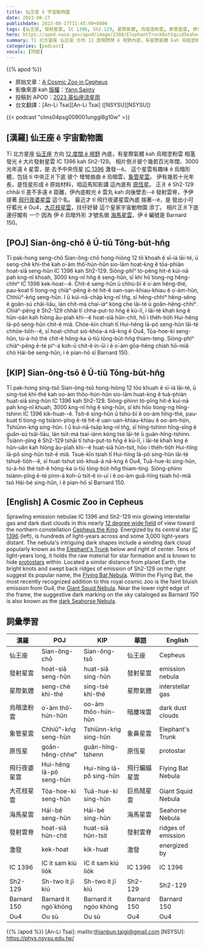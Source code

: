 ```yaml
---
title: 仙王座 ê 宇宙動物園
date: 2023-08-17
publishdate: 2023-08-17T11:45:00+0800
tags: [仙王座, 發射星雲, IC 1396, Sh2-129, 星際氣體, 烏暗塗粉雲, 象管星雲, 原恆星, 飛行夜婆星雲, Ou4, 大花枝星雲, 海馬星雲, Barnard 150, 發射雲脊, 激發]
hero: https://apod.nasa.gov/apod/image/2308/ElephantTrunkBatSquidSeahorse1024.jpg
summary: Tī 北方星座 仙王座 方向 12 度視野闊 ê 視野內底，有星際氣體 kah 烏暗塗粉雲 相濫發光 ê 大片發射星雲 IC 1396 kah Sh2-129。
categories: [podcast]
vocals: [阿錕]
---
```


{{% apod %}}

- 原始文章：[A Cosmic Zoo in Cepheus](https://apod.nasa.gov/apod/ap230817.html)
- 影像來源 kah [版權][copyright]：[Yann Sainty](https://www.astrobin.com/users/yann_sainty/)
- 投稿到 APOD：[2023 英仙座流星雨](https://www.facebook.com/media/set/?set=a.278469731548278&type=3)
- 台文翻譯：[An-Li Tsai][An-Li Tsai] ([NSYSU][NSYSU])

{{< podcast "clms04psg009001unggl8g10w" >}}

## [漢羅] 仙王座 ê 宇宙動物園
Tī 北方星座 [仙王座][Cepheus the King] 方向 [12 度闊 ê 視野][12 degree wide field] 內底，有星際氣體 kah 烏暗塗粉雲 相濫發光 ê 大片發射星雲 IC 1396 kah Sh2-129。
相片倒爿彼个幾若百光年闊、3000 光年遠 ê 星雲，是 去予中央恆星 [IC 1396][IC 1396] 激發--ê。
這个星雲有趣味 ê 烏暗形體，包括 tī 中央正爿下底 彼个 彎彎曲曲 ê 烏暗雲，[象管星雲][Elephant's Trunk]。
伊有幾若十光年長，是恆星形成 ê 原始材料，咱這馬知影講 這內底有 [原恆星][protostars]。
正爿 ê Sh2-129 chhāi tī 差不多遠 ê 距離，伊內底較光 ê 雲丸 kah 向後壁去--ê 發射雲脊，予伊提著 [飛行夜婆星雲][Flying Bat Nebula] 這个名。
最近才 tī 飛行夜婆星雲內底 揣著--ê，是 發出小可仔藍光 ê Ou4，[大花枝星雲][Giant Squid Nebula]，拄仔好替 這个皇家宇宙動物園 添丁。
相片正爿下底邊仔閣有 一个 因為 伊 ê 烏暗外形 才號名做 [海馬星雲][dark Seahorse Nebula]，伊 ê 編號是 Barnard 150。

## [POJ] Sian-ông-chō ê Ú-tiū Tōng-bu̍t-hn̂g
Tī pak-hong seng-chō Sian-ông-chō hong-hiòng 12 tō͘ khoah ê sī-iá lāi-té, ū seng-chè khì-thé kah o͘-àm thô͘-hún-hûn sio-lām hoat-kng ê tōa-phiàn hoat-siā seng-hûn IC 1396 kah Sh2-129.
Siòng-phìⁿ tò-pêng hit-ê kúi-nā pah kng-nî khoah, 3000 kng-nî hn̄g ê seng-hûn, sī khì hō͘ tiong-ng hêng-chhiⁿ IC 1396 kek-hoat--ê.
Chit-ê seng-hûn ū chhù-bī ê o͘-àm hêng-thé, pau-koat tī tiong-ng chiàⁿ-pêng ē-té hit-ê oan-oan-khiau-khiau ê o͘-àm-hûn, Chhiūⁿ-kńg seng-hûn.
I ū kúi-nā-cha̍p kng-nî tn̂g, sī hêng-chhiⁿ hêng-sêng ê goân-sú châi-liāu, lán chit-má chai-iáⁿ kóng che lāi-té ū goân-hêng-chhiⁿ.
Chiàⁿ-pêng ê Sh2-129 chhāi tī chha-put-to hn̄g ê kū-lī, i lāi-té khah kng ê hûn-oân kah hiòng āu-piah khì--ê hoat-siā hûn-chit, hō͘ i the̍h-tio̍h Hui-hêng Iā-pô seng-hûn chit-ê miâ.
Chòe-kīn chiah tī Hui-hêng Iā-pô seng-hûn lāi-té chhōe-tio̍h--ê, sī hoat-chhut sió-khóa-á nâ-kng ê Ou4, Tōa-hoe-ki seng-hûn, tú-á-hó thè chit-ê hông-ka ú-tiū tōng-bu̍t-hn̂g thiam-teng.
Siòng-phìⁿ chiàⁿ-pêng ē-té piⁿ-á koh-ū chi̍t-ê in-ūi i ê o͘-àm gōa-hêng chiah hō-miâ chò Hái-bé seng-hûn, i ê pian-hō sī Barnard 150.

## [KIP] Sian-ông-tsō ê Ú-tiū Tōng-bu̍t-hn̂g
Tī pak-hong sing-tsō Sian-ông-tsō hong-hiòng 12 tōo khuah ê sī-iá lāi-té, ū sing-tsè khì-thé kah oo-àm thôo-hún-hûn sio-lām huat-kng ê tuā-phiàn huat-siā sing-hûn IC 1396 kah Sh2-129.
Siòng-phìnn tò-pîng hit-ê kuí-nā pah kng-nî khuah, 3000 kng-nî hn̄g ê sing-hûn, sī khì hōo tiong-ng hîng-tshinn IC 1396 kik-huat--ê.
Tsit-ê sing-hûn ū tshù-bī ê oo-àm hîng-thé, pau-kuat tī tiong-ng tsiànn-pîng ē-té hit-ê uan-uan-khiau-khiau ê oo-àm-hûn, Tshiūnn-kńg sing-hûn.
I ū kuí-nā-tsa̍p kng-nî tn̂g, sī hîng-tshinn hîng-sîng ê guân-sú tsâi-liāu, lán tsit-má tsai-iánn kóng tse lāi-té ū guân-hîng-tshinn.
Tsiànn-pîng ê Sh2-129 tshāi tī tsha-put-to hn̄g ê kū-lī, i lāi-té khah kng ê hûn-uân kah hiòng āu-piah khì--ê huat-siā hûn-tsit, hōo i the̍h-tio̍h Hui-hîng Iā-pô sing-hûn tsit-ê miâ.
Tsuè-kīn tsiah tī Hui-hîng Iā-pô sing-hûn lāi-té tshuē-tio̍h--ê, sī huat-tshut sió-khuá-á nâ-kng ê Ou4, Tuā-hue-ki sing-hûn, tú-á-hó thè tsit-ê hông-ka ú-tiū tōng-bu̍t-hn̂g thiam-ting.
Siòng-phìnn tsiànn-pîng ē-té pinn-á koh-ū tsi̍t-ê in-uī i ê oo-àm guā-hîng tsiah hō-miâ tsò Hái-bé sing-hûn, i ê pian-hō sī Barnard 150.

## [English] A Cosmic Zoo in Cepheus
Sprawling emission nebulae IC 1396 and Sh2-129 mix glowing interstellar gas and dark dust clouds in this nearly [12 degree wide field][12 degree wide field] of view toward the northern constellation [Cepheus the King][Cepheus the King].
Energized by its central star [IC 1396][IC 1396] (left), is hundreds of light-years across and some 3,000 light-years distant.
The nebula's intriguing dark shapes include a winding dark cloud popularly known as the [Elephant's Trunk][Elephant's Trunk] below and right of center.
Tens of light-years long, it holds the raw material for star formation and is known to hide [protostars][protostars] within.
Located a similar distance from planet Earth, the bright knots and swept back ridges of emission of Sh2-129 on the right suggest its popular name, the [Flying Bat Nebula][Flying Bat Nebula].
Within the Flying Bat, the most recently recognized addition to this royal cosmic zoo is the faint bluish emission from Ou4, the [Giant Squid Nebula][Giant Squid Nebula].
Near the lower right edge of the frame, the suggestive dark marking on the sky cataloged as Barnard 150 is also known as the [dark Seahorse Nebula][dark Seahorse Nebula].

## 詞彙學習

|漢羅|POJ|KIP|華語|English|
|-|-|-|-|-|
|仙王座|Sian-ông-chō|Sian-ông-tsō|仙王座|Cepheus|
|發射星雲|hoat-siā seng-hûn|huat-siā sing-hûn|發射星雲|emission nebula|
|星際氣體|seng-chè khì-thé|sing-tsè khì-thé|星際氣體|interstellar gas|
|烏暗塗粉雲|o͘-àm thô͘-hún-hûn|oo-àm thôo-hún-hûn|暗塵埃雲|dark dust clouds|
|象管星雲|Chhiūⁿ-kńg seng-hûn|Tshiūnn-kńg sing-hûn|象鼻星雲|Elephant's Trunk|
|原恆星|goân-hêng-chheⁿ|guân-hîng-tshenn|原恆星|protostar|
|飛行夜婆星雲|Hui-hêng Iā-pô seng-hûn|Hui-hîng Iā-pô sing-hûn|飛行蝙蝠星雲|Flying Bat Nebula|
|大花枝星雲|Tōa-hoe-ki seng-hûn|Tuā-hue-ki sing-hûn|巨烏賊星雲|Giant Squid Nebula|
|海馬星雲|Hái-bé seng-hûn|Hái-bé sing-hûn|海馬星雲|Seahorse Nebula|
|發射雲脊|hoat-siā hûn-chit|huat-siā hûn-tsit|發射雲脊|ridges of emission|
|激發|kek-hoat|kik-huat|激發|energized by|
|IC 1396|IC it sam kiú lio̍k|IC it sam kiú lio̍k|IC 1396|IC 1396|
|Sh2-129|Sh-two it jī kiú|Sh-two it jī kiú|Sh2-129|Sh2-129|
|Barnard 150|Barnard it ngó͘ khòng|Barnard it ngóo khòng|Barnard 150|Barnard 150|
|Ou4|Ou sù|Ou sù|Ou4|Ou4|

{{% /apod %}}
[An-Li Tsai]: mailto:thianbun.taigi@gmail.com
[NSYSU]: https://phys.nsysu.edu.tw/

[copyright]: https://apod.nasa.gov/apod/fap/lib/about_apod.html#srapply
[License]: https://creativecommons.org/licenses/by/2.0/

[12 degree wide field]:https://www.astrobin.com/g6612z/
[Cepheus the King]:https://en.wikipedia.org/wiki/Cepheus_(constellation)
[IC 1396]:https://apod.nasa.gov/apod/ap120805.html
[Elephant's Trunk]:https://apod.nasa.gov/apod/ap190816.html
[protostars]:https://www.jpl.nasa.gov/images/multi-wavelength-views-of-protostars-in-ic-1396
[Flying Bat Nebula]:https://apod.nasa.gov/apod/ap201007.html
[Giant Squid Nebula]:https://apod.nasa.gov/apod/ap140718.html
[dark Seahorse Nebula]:https://apod.nasa.gov/apod/ap230420.html

